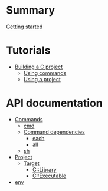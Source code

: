 # Summary

[Getting started](./0-getting-started.md)

# Tutorials

-  [Building a C project](./1-building-a-c-project.md)
    - [Using commands](./1-1-using-commands-to-build-a-c-project.md)
    - [Using a project](./1-2-using-project-to-build-a-c-project.md)

# API documentation

- [Commands](./2-commands.md)
    - [cmd](./2-1-cmd.md)
    - [Command dependencies](./2-2-command-dependencies.md)
        - [each](./2-2-1-each.md)
        - [all](./2-2-2-all.md)
    - [sh](./2-3-sh.md)
- [Project]()
    - [Target]()
        - [C::Library]()
        - [C::Executable]()
- [env](./4-env.md)

